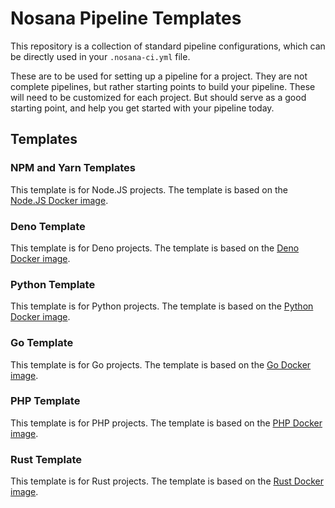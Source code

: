 # Nosana Pipeline Templates

This repository is a collection of standard pipeline configurations,
which can be directly used in your `.nosana-ci.yml` file.

These are to be used for setting up a pipeline for a project.
They are not complete pipelines, but rather starting points to build your pipeline.
These will need to be customized for each project.
But should serve as a good starting point, and help you get started with your pipeline today.

## Templates

### NPM and Yarn Templates

This template is for Node.JS projects.
The template is based on the [Node.JS Docker image](https://hub.docker.com/_/node/).

### Deno Template

This template is for Deno projects.
The template is based on the [Deno Docker image](https://hub.docker.com/r/denoland/deno).

### Python Template

This template is for Python projects.
The template is based on the [Python Docker image](https://hub.docker.com/_/python/).

### Go Template

This template is for Go projects.
The template is based on the [Go Docker image](https://hub.docker.com/_/golang/).

### PHP Template

This template is for PHP projects.
The template is based on the [PHP Docker image](https://hub.docker.com/_/php/).

### Rust Template

This template is for Rust projects.
The template is based on the [Rust Docker image](https://hub.docker.com/_/rust/).
